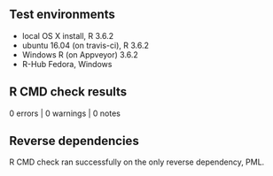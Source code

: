 ## Test environments

* local OS X install, R 3.6.2
* ubuntu 16.04 (on travis-ci), R 3.6.2
* Windows R (on Appveyor) 3.6.2
* R-Hub Fedora, Windows

## R CMD check results

0 errors | 0 warnings | 0 notes

## Reverse dependencies

R CMD check ran successfully on the only reverse dependency, PML.
